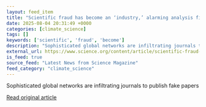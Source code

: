 ```yaml
---
layout: feed_item
title: "Scientific fraud has become an ‘industry,’ alarming analysis finds"
date: 2025-08-04 20:31:49 +0000
categories: [climate_science]
tags: []
keywords: ['scientific', 'fraud', 'become']
description: "Sophisticated global networks are infiltrating journals to publish fake papers"
external_url: https://www.science.org/content/article/scientific-fraud-has-become-industry-alarming-analysis-finds
is_feed: true
source_feed: "Latest News from Science Magazine"
feed_category: "climate_science"
---
```


Sophisticated global networks are infiltrating journals to publish fake papers

[Read original article](https://www.science.org/content/article/scientific-fraud-has-become-industry-alarming-analysis-finds)
